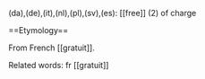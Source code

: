 (da),(de),(it),(nl),(pl),(sv),(es): [[free]] (2) of charge

==Etymology==

From French [[gratuit]].

Related words: fr [[gratuit]]
